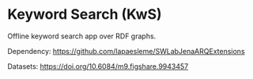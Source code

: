 # Keyword Search (KwS)
Offline keyword search app over RDF graphs.

Dependency: https://github.com/lapaesleme/SWLabJenaARQExtensions

Datasets: https://doi.org/10.6084/m9.figshare.9943457
